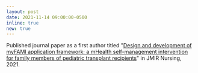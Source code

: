```yaml
---
layout: post
date: 2021-11-14 09:00:00-0500
inline: true
new: true
---
```


Published journal paper as a first author titled "<u>Design and development of myFAMI application framework: a mHealth self-management intervention for family members of pediatric transplant recipients</u>" in JMIR Nursing, 2021.



